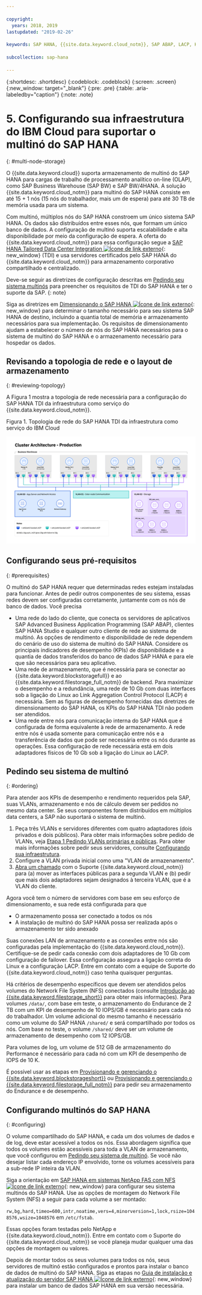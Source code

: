 ```yaml
---

copyright:
  years: 2018, 2019
lastupdated: "2019-02-26"

keywords: SAP HANA, {{site.data.keyword.cloud_notm}}, SAP ABAP, LACP, KPIs,VLANs

subcollection: sap-hana

---
```


{:shortdesc: .shortdesc}
{:codeblock: .codeblock}
{:screen: .screen}
{:new_window: target="_blank"}
{:pre: .pre}
{:table: .aria-labeledby="caption"}
{:note: .note}

# 5. Configurando sua infraestrutura do IBM Cloud para suportar o multinó do SAP HANA
{: #multi-node-storage}

O {{site.data.keyword.cloud}} suporta armazenamento de multinó do SAP HANA para cargas de trabalho de processamento analítico on-line (OLAP), como SAP Business Warehouse (SAP BW) e SAP BW/4HANA. A solução {{site.data.keyword.cloud_notm}} para multinó do SAP HANA consiste em até 15 + 1 nós (15 nós do trabalhador, mais um de espera) para até 30 TB de memória usada para um sistema.

Com multinó, múltiplos nós do SAP HANA constroem um único sistema SAP HANA. Os dados são distribuídos entre esses nós, que formam um único banco de dados. A configuração de multinó suporta escalabilidade e alta disponibilidade por meio da configuração de espera. A oferta do {{site.data.keyword.cloud_notm}} para essa configuração segue a [SAP HANA Tailored Data Center Integration ![Ícone de link externo](../../icons/launch-glyph.svg "Ícone de link externo")](https://blogs.saphana.com/2015/02/18/sap-hana-tailored-data-center-integration-tdi-overview/){: new_window} (TDI) e usa servidores certificados pelo SAP HANA do {{site.data.keyword.cloud_notm}} para armazenamento corporativo compartilhado e centralizado.

Deve-se seguir as diretrizes de configuração descritas em [Pedindo seu sistema multinós](#ordering) para preencher os requisitos de TDI do SAP HANA e ter o suporte da SAP.
{: note}

Siga as diretrizes em [Dimensionando o SAP HANA ![Ícone de link externo](../../icons/launch-glyph.svg "Ícone de link externo")](https://help.sap.com/viewer/eb3777d5495d46c5b2fa773206bbfb46/2.0.00/en-US/d4a122a7bb57101493e3f5ca08e6b039.html){: new_window} para determinar o tamanho necessário para seu sistema SAP HANA de destino, incluindo a quantia total de memória e armazenamento necessários para sua implementação. Os requisitos de dimensionamento ajudam a estabelecer o número de nós do SAP HANA necessários para o sistema de multinó do SAP HANA e o armazenamento necessário para hospedar os dados.

## Revisando a topologia de rede e o layout de armazenamento
{: #reviewing-topology}

A Figura 1 mostra a topologia de rede necessária para a configuração do SAP HANA TDI da infraestrutura como serviço do {{site.data.keyword.cloud_notm}}.

Figura 1. Topologia de rede do SAP HANA TDI da infraestrutura como serviço do IBM Cloud

![Figura 1. Topologia de rede do SAP HANA TDI da infraestrutura como serviço do IBM Cloud](/images/SAP-BW.png "Topologia de rede do SAP HANA TDI da infraestrutura como serviço do IBM Cloud")

## Configurando seus pré-requisitos
{: #prerequisites}

O multinó do SAP HANA requer que determinadas redes estejam instaladas para funcionar. Antes de pedir outros componentes de seu sistema, essas redes devem ser configuradas corretamente, juntamente com os nós de banco de dados. Você precisa
* Uma rede do lado do cliente, que conecta os servidores de aplicativos SAP Advanced Business Application Programming (SAP ABAP), clientes SAP HANA Studio e qualquer outro cliente de rede ao sistema de multinó. As opções de rendimento e disponibilidade de rede dependem do cenário de uso do sistema de multinó do SAP HANA. Considere os principais indicadores de desempenho (KPIs) de disponibilidade e a quantia de dados transferidos do banco de dados SAP HANA e para ele que são necessários para seu aplicativo.
* Uma rede de armazenamento, que é necessária para se conectar ao {{site.data.keyword.blockstoragefull}} e ao {{site.data.keyword.filestorage_full_notm}} de backend. Para maximizar o desempenho e a redundância, uma rede de 10 Gb com duas interfaces sob a ligação do Linux ao Link Aggregation Control Protocol (LACP) é necessária. Sem as figuras de desempenho fornecidas das diretrizes de dimensionamento do SAP HANA, os KPIs do SAP HANA TDI não podem ser atendidos.
* Uma rede entre nós para comunicação interna do SAP HANA que é configurada de forma equivalente à rede de armazenamento. A rede entre nós é usada somente para comunicação entre nós e a transferência de dados que pode ser necessária entre os nós durante as operações. Essa configuração de rede necessária está em dois adaptadores físicos de 10 Gb sob a ligação do Linux ao LACP.

## Pedindo seu sistema de multinó
{: #ordering}

Para atender aos KPIs de desempenho e rendimento requeridos pela SAP, suas VLANs, armazenamento e nós de cálculo devem ser pedidos no mesmo data center. Se seus componentes forem distribuídos em múltiplos data centers, a SAP não suportará o sistema de multinó.

1. Peça três VLANs e servidores diferentes com quatro adaptadores (dois privados e dois públicos). Para obter mais informações sobre pedido de VLANs, veja [Etapa 1 Pedindo VLANs primárias e públicas](/docs/infrastructure/virtualization?topic=Virtualization-advanced-single-site-vmware-reference-architecture#step-1-ordering-primary-public-and-private-vlans). Para obter mais informações sobre pedir seus servidores, consulte [Configurando sua infraestrutura](/docs/infrastructure/sap-hana?topic=sap-hana-set_up_infrastructure#set_up_infrastructure#set_up_infrastructure).
2. Configure a VLAN privada inicial como uma "VLAN de armazenamento".
3. [Abra um chamado](/docs/get-support?topic=get-support-open-case#open-case) com o Suporte {{site.data.keyword.cloud_notm}} para (a) mover as interfaces públicas para a segunda VLAN e (b) pedir que mais dois adaptadores sejam designados à terceira VLAN, que é a VLAN do cliente.

Agora você tem o número de servidores com base em seu esforço de dimensionamento, e sua rede está configurada para que
* O armazenamento possa ser conectado a todos os nós
* A instalação de multinó do SAP HANA possa ser realizada após o armazenamento ter sido anexado

Suas conexões LAN de armazenamento e as conexões entre nós são configuradas pela implementação do {{site.data.keyword.cloud_notm}}. Certifique-se de pedir cada conexão com dois adaptadores de 10 Gb com configuração de failover. Essa configuração assegura a ligação correta do Linux e a configuração LACP. Entre em contato com a equipe de Suporte do {{site.data.keyword.cloud_notm}} caso tenha quaisquer perguntas.

Há critérios de desempenho específicos que devem ser atendidos pelos volumes do Network File System (NFS) conectados (consulte [Introdução ao {{site.data.keyword.filestorage_short}}](/docs/infrastructure/FileStorage?topic=FileStorage-GettingStarted#getting-started-with-ibm-file-storage-for-bluemix) para obter mais informações). Para volumes `/data/`, com base em teste, o armazenamento do Endurance de 2 TB com um KPI de desempenho de 10 IOPS/GB é necessário para cada nó do trabalhador. Um volume adicional do mesmo tamanho é necessário como um volume do SAP HANA `/shared/` e será compartilhado por todos os nós. Com base no teste, o volume `/shared/` deve ser um volume de armazenamento de desempenho com 12 IOPS/GB.

Para volumes de log, um volume de 512 GB de armazenamento do Performance é necessário para cada nó com um KPI de desempenho de IOPS de 10 K.

É possível usar as etapas em [Provisionando e gerenciando o {{site.data.keyword.blockstorageshort}}](/docs/infrastructure/BlockStorage?topic=BlockStorage-orderingthroughConsole#provisioning-and-managing-block-storage) ou [Provisionando e gerenciando o {{site.data.keyword.filestorage_full_notm}}](/docs/infrastructure/FileStorage?topic=FileStorage-orderingConsole#orderingConsole) para pedir seu armazenamento do Endurance e de desempenho.

## Configurando multinós do SAP HANA
{: #configuring}

O volume compartilhado do SAP HANA, e cada um dos volumes de dados e de log, deve estar acessível a todos os nós. Essa abordagem significa que todos os volumes estão acessíveis para toda a VLAN de armazenamento, que você configurou em [Pedindo seu sistema de multinó](#ordering). Se você não desejar listar cada endereço IP envolvido, torne os volumes acessíveis para a sub-rede IP inteira da VLAN.

Siga a orientação em [SAP HANA em sistemas NetApp FAS com NFS ![Ícone de link externo](../../icons/launch-glyph.svg "Ícone de link externo")](https://www.netapp.com/us/media/tr-4290.pdf){: new_window} para configurar seu sistema multinós do SAP HANA. Use as opções de montagem do Network File System (NFS) a seguir para cada volume a ser montado:

`rw,bg,hard,timeo=600,intr,noatime,vers=4,minorversion=1,lock,rsize=1048576,wsize=1048576` em `/etc/fstab`.

Essas opções foram testadas pelo NetApp e {{site.data.keyword.cloud_notm}}. Entre em contato com o Suporte do {{site.data.keyword.cloud_notm}} se você planeja mudar qualquer uma das opções de montagem ou valores.

Depois de montar todos os seus volumes para todos os nós, seus servidores de multinó estão configurados e prontos para instalar o banco de dados de multinó do SAP HANA. Siga as etapas no [Guia de instalação e atualização do servidor SAP HANA ![Ícone de link externo](../../icons/launch-glyph.svg "Ícone de link externo")](https://help.sap.com/viewer/2c1988d620e04368aa4103bf26f17727/2.0.03/en-US){: new_window} para instalar um banco de dados SAP HANA em sua versão necessária.
